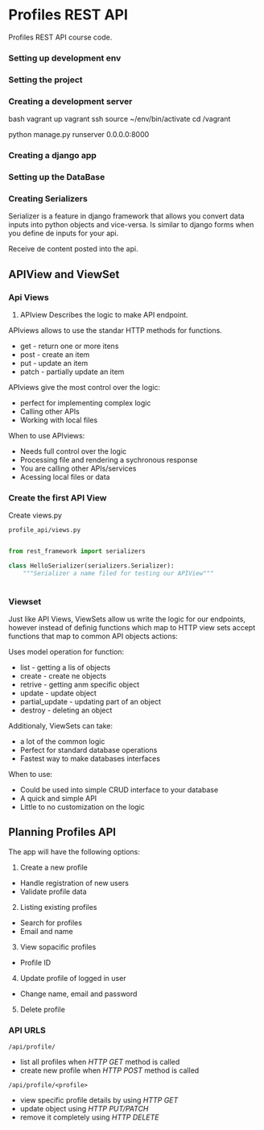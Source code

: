 # Profiles REST API

Profiles REST API course code.

### Setting up development env



### Setting the project

### Creating a development server

bash
vagrant up
vagrant ssh
source ~/env/bin/activate
cd /vagrant

python manage.py runserver 0.0.0.0:8000

### Creating a django app

### Setting up the DataBase

### Creating Serializers

Serializer is a feature in django framework that allows you convert data inputs into python objects and vice-versa. Is similar to django forms when you define de inputs for your api.

Receive de content posted into the api.


## APIView and ViewSet

### Api Views

1. APIview
Describes the logic to make API endpoint.

APIviews allows to use the standar HTTP methods for functions.
+ get - return one or more itens
+ post - create an item
+ put - update an item
+ patch - partially update an item

APIviews give the most control over the logic:
+ perfect for implementing complex logic
+ Calling other APIs
+ Working with local files

When to use APIviews:
+ Needs full control over the logic
+ Processing file and rendering a sychronous response
+ You are calling other APIs/services
+ Acessing local files or data

### Create the first API View

Create views.py

`profile_api/views.py`

```python

from rest_framework import serializers

class HelloSerializer(serializers.Serializer):
    """Serializer a name filed for testing our APIView"""
    

```

### Viewset 

Just like API Views, ViewSets allow us write the logic for our endpoints, however instead of definig functions which map to HTTP view sets accept functions that map to common API objects actions:

Uses model operation for function:
+ list - getting a lis of objects
+ create - create ne objects
+ retrive - getting anm specific object
+ update - update object
+ partial_update - updating part of an object
+ destroy - deleting an object

Additionaly, ViewSets can take:
+ a lot of the common logic 
+ Perfect for standard database operations
+ Fastest way to make databases interfaces

When to use:

+ Could be used into simple CRUD interface to your database
+ A quick and simple API
+ Little to no customization on the logic 


## Planning Profiles API

The app will have the following options:

1. Create a new profile
+ Handle registration of new users
+ Validate profile data

2. Listing existing profiles
+ Search for profiles
+ Email and name

3. View sopacific profiles
+ Profile ID

4. Update profile of logged in user
+ Change name, email and password

5. Delete profile

### API URLS

`/api/profile/` 
+ list all profiles when *HTTP GET* method is called
+ create new profile when *HTTP POST* method is called

`/api/profile/<profile>`
+ view specific profile details by using *HTTP GET*
+ update object using *HTTP PUT/PATCH*
+ remove it completely using *HTTP DELETE*









